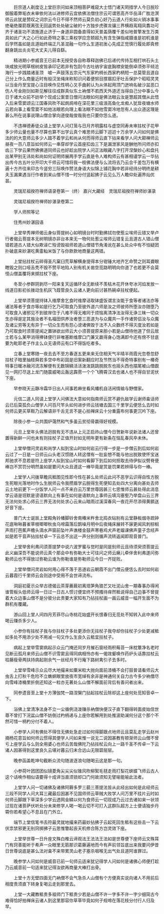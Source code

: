 <!-- { "loadSidebar": true } -->
　　巨宗道人剃度讫上堂巨宗问如来顶相菩萨难窥大士悟门诸天罔措学人今日脱珍御服着弊垢衣未审依何法以进修师云宜依佛法僧住宗云可谓恩高齐华岳泽广胜沧溟师云此犹是赞叹之词宗云今日不得不然师云莫负初心好乃云道人行处如火销冰事事绝毫绝厘箭既离弦无回返势处处破尘破的十方独步虎骤龙骧三界横趋鸾翔凤翥功可齐于诸圣功不浪施道止济于一身道非圆备直得如天普盖荫覆千差似地普擎发生万类具如此广大之心行如此奇特之事三乘权学应念顿超九有含生弹指咸摄谁是初机谁是后学然虽如是且道始终端正凡圣混融一句作么生道初发心先成正觉慎行履处即真修翻身跳出炎炎宅大丈夫儿得自繇。

　　精进期小参威音王已前本无授受各自称尊释迦佛已后递代传持互相打哄石头土块咸放光明草根树皮皆承印记若非有包刮今古吐纳宇宙底胸襟安能倒卓须弥平倾沧海行一步践踏诸圣顶　嘘一声鼓荡五宗元气东家杓柄长西家杓柄短一总莫管且道自己分上作么商量近时有般汉坐绳床称知识问着便努目撑眉扣牙吐舌保护个昭昭灵灵以当金丹至宝提心注目唤作见性明心叉手曲躬认为从体起用顶门迸响名破沙盆恶口伤人号金刚剑如斯见解往往成群真似东土衲僧不若西天外道还当得自己分中事么今日于诸大众前不妨举个现成公案昔日僧问法眼如何是佛法眼云汝是慧超其僧从此悟入后来雪窦颂云江国春风吹不起鹧鸪啼在深花里三级浪高鱼化龙痴人犹戽夜塘水师云若向事上看雪窦不如他法眼若向理上看法眼不如他雪窦冷地忽有人出众道这理是甚么所在说事说理山僧合掌向道俊哉俊哉我也只要你恁么道。

　　不违禅德寿徒众请上堂学人问灯笼与日月齐明露柱与虚空同寿未审拄杖子花甲多少师云量也量不尽算也算不出学云真个难思师云脚下迢迢十万余学人问如何是佛法的的大意师云多少人踏不着学云和尚从何而得师云直下拈来看学人问大颠禅师云昼夜一百八意旨如何师云一串穿却学云首座扣齿三下是漏泄家风是酬他所问师亦扣齿三下学云果然佛佛道同师云也好趁出院学人问正法眼藏八字打开涅槃妙心和盘托出某甲别无讳处和尚如何证明师展两手学云直是令人难构师云有甚相谩学云一华拈出传今古五叶分开印大千师云可惜将我一枝佛法便与么流将去乃云合千差包万有横遍十方齐往来印古今竖穷三际唤作赞法身语大似锦上铺花胸中若非经纬分明终是耕夫玉漏果遇当行作者到来山僧不惜一时分付竖起拂子云见么万人瞻仰处遍界灿优昙。

　　灵瑞尼祖揆符禅师语录卷第一（终）
嘉兴大藏经　灵瑞尼祖揆符禅师妙湛录


　　灵瑞尼祖揆符禅师妙湛录卷第二

　　学人师照等记

　　住秀州妙湛园语

　　上堂举秀禅师偈云身似菩提树心如明镜台时时勤拂拭勿使惹尘埃师云错又举卢行者偈云菩提本无树明镜亦非台本来无一物何处惹尘埃师云错复云且道古人错山僧错若道古人错大似欺诬亡殁谤毁祖师若道山僧错节角淆讹在甚么处众中有不怕疑团扑破底来妙湛吃黄齑籼米饭了与你款款地商量这两错。

　　上堂拈拄杖云碎得圣凡窠臼荒草解横身提得本分钳锤大地齐乞命赞之则耳聋眼瞎毁之则口哑舌秃不毁不赞平地陷人别有机关凿空觅路明明向你道了也若更不会莫怪山僧盖覆将来掷拄杖下座。

　　冬至小参群阴剥尽一阳来复天运循环全无断续不羡枯木花开休夸冰河焰发放一线道日影初长拨动生机灰飞葭管良久云诸人更向前讨甚热碗卓拄杖便起。

　　上堂举须菩提持钵入维摩舍乞食时维摩诘取钵盛饭谓言汝能于食等者诸法亦等诸法等者于食亦等如是行乞乃可取食乃至彼外道六师是汝之师彼师所堕汝亦随堕乃可取食入诸邪见不到彼岸住于八难不得无难同于烦恼离清净法汝得无诤三昧一切众生亦得是定其施汝者不名福田供养汝者堕三恶道为与众魔共一手作诸劳侣汝与众魔及诸尘劳等无有异于一切众生而有怨心谤诸佛毁于法不入众数终不得灭度汝若如是乃可取食时须菩提闻之置钵欲出师云大小须菩提原来胆小若是山僧待他道了但云居士若与么某甲消得捧钵便行非唯塞断维摩口门兼又嬴得身心饱满即今还有傍不甘底要为毗耶老子作主么众无语师云有口不得饭吃者多。

　　立春上堂寒随一夜去去不至方春逐五更来来无住相天气半晴半雨霞光忽卷忽舒拄杖子暗里抽枝舜若多空中布彩固是旧案新翻应时及节然当不得奇特事别有一椿奇特事日暖冰融河流冻解便有无数锦鳞活活泼泼跳跳脱脱东也摇头西也摆尾被山僧觑见一网打尽送上龙门随震威喝云轰这霹雳一个个飞腾霄汉去也诸人也不得自甘泥伏下座。

　　早参晓天云静冷霜华日出人间事若麻坐看风幡机自活闲情输与野僧家。

　　元信二道人同请上堂学人问佛法大意如何指南师云赏不避仇敌学云谢师畣话师云已后莫孤负山僧学人问百尺竿头如何进步师云钱塘去国三千里学云便恁么去时如何师云更买草鞋乃云解语非千舌无言不是心拍禅床云十分重露布何事更沉吟下座。

　　除夜小参一众共围炉蔼然和气多虽云贫彻骨嬴得好规模。

　　元旦上堂年头佛法迥脱有无不违从上元正启祚山僧今日贺新年说新法诸人还曾置得新鲜一问也未有则拄杖子正值开封如无明年更有新条在恼乱春风卒未休。

　　上堂举僧问灵岩和尚学人拟到宝山时如何岩云行得一步是一步僧云到后如何岩云过了一日是一日师云山头老汉惯随人转这僧有一肚妄想不能与他出脱致使怀宝迷邦驰求不息若是符上座学人拟到宝山时如何看脚下到后如何担取去待伊拟议劈脊便棒岂不赏罚分明然虽如是要问大众且道这一棒毕竟是赏是罚果若辨得与你一棒。

　　上堂学人问拨草瞻风秪图见性即今性在甚么处师云此问不恶学云识得自性方脱生死眼光落地时作么生脱师云令我攒眉学云脱得生死便知去处四大分离向甚处去师云土地前更下一分饭学人问一点不来白云万里世尊因甚三七思惟师云甚处得此消息学云语是诳默是谤语默向上有事在如何是语默向上事师云填沟塞壑乃举盘山云三界无法何处求心师云三界无法何处求心云来山暗雨过溪深春风一夜花开尽添得黄鹂送好音下座。

　　普门大士诞辰上堂殿角铃幡脚铃舍南椿米杵舍北捣衣砧别有云堂静板烟寺疏钟花底啾啾暮雀草根唧唧秋虫乌啼霜落后鹊噪月明中后夜绳床展转不寐更闻风刺棕榈声雨打芭蕉声檐头滴水声窗前坠叶声谯楼金鼓声寒巷鸡犬声老媪课佛声童子念经声如是若干音声拈拄杖卓一下云总不出这一声分别则循声流转返闻即观音普门。

　　上堂举舍利弗问须菩提梦中说六波罗蜜与觉时是同是别师云且待须臾须菩提云此义幽深吾不能说师云真个那会中有弥勒大士可往问之师云癞儿牵伴舍利弗遂问弥勒师云也不得放过弥勒云谁为弥勒谁是弥勒师云今日一齐捉败。

　　上堂举僧问灵岩如何用心得不落于恶道岩云朝霞不出门僧云便恁么去时如何岩云暮霞行千里师云会则途中受用不会世谛流布。

　　洞庭初夏示众举古德偈云茶芽蔍蓛初离焙笋角狼芒又吐泥山舍一期春事办得闲谁管板头低师云得一日过一日古人惯讨便宜终不预搔待痒然秪说得自己边事不曾提着大众边事山僧不是分彼分此贵要大家知有乃拈拄杖画一画云威音一幅开生面不为群机有覆藏。

　　游山回上堂人间四月芳菲尽山寺桃花始盛开长恨春归无觅处不知转入此中来师喝云赚杀多少人。

　　小参你有拄杖子我与你拄杖子多处更添你无拄杖子我夺却你拄杖子少处更减秪如多处不用添少处不用减一句又作么生良久云秪宜拄杖子。

　　病起上堂举雪窦病起示众云门掩还同岁月摧石窗经雨积莓苔一床枕簟净名老时见断云孤月来师云山僧不识雪窦且得同病相怜亦有一偈效颦唤作药炉头话靠拄杖云枯藤瘦骨两扶持病起刚余气一丝经月不行庵下路树禽引子去多时。

　　上堂举雪峰示众云尽大地撮来如粟米粒大抛向面前漆桶不会打鼓普请看师云大虫舌上打秋千危险不立蟭螟眼里放夜市宽绰有余非是神通何关自力古今多少衲僧尽向雪峰漆桶里折倒还知这一粒亦无著处么山僧不解面前背后有善问者出来。

　　同参遗音至上堂十方薄伽梵一路涅槃门拈起拄杖云除却这上座何处觅知音卓一下。

　　浴佛上堂清净法身不立一尘循例浇泼赚杀衲僧快便汉子直下翻得转面皮始信世尊不曾打下浣盆山僧不妨倒过杓柄递与上座你若解用到处推波助澜何分这个那个不然可惜一柄杓分付不着人。

　　小参学人问有佛处不得住无佛处急走过如何得脚跟点地师云且莫乱走学云赵州摘杨花意旨如何师云惯得其便学人问如来惟一说无二说因甚教有顿渐师云山僧不曾亏上座学云与么则全用婆心也师云苦哉佛陀乃拈拄杖云向上一路千圣不传卓一下云诸人因甚得到这里良久云堪对暮云归未合远山无限碧层层。

　　晚参函盖乾坤句截断众流句随波逐浪句随喝云这是那一句。

　　小参荷叶团团团似镜菱角尖尖尖似锥风吹柳絮毛毬走雨打梨花蛱蝶飞师云古人这个话唤作相似语要得十成谛当直须锁却口门何故须知无譬喻能喻此法者。

　　上堂学人问一切诸佛及诸佛阿耨多罗三藐三菩提法皆从此经出如何是此经师云三段不同学人问大耳三藏最后因甚不见国师师云草贼大败学人问万里不挂片云时如何师云脚跟下草深多少学云透网金鳞以何为食师云一切现成乃云过去诸如来一状领过现在诸菩萨伏听处分未来修学人喝一喝云切不可打入这群队超方上士便请独步丹霄你若希望心不息且在门外立。

　　端节上堂信笔书去符最灵就地撮来药最妙拈拂子云起死回生秪有这些击一下云伏祟禁邪更无别窍掷拂子云思惟瞥起丧天机修合陈方岂灵效下座。

　　上堂举世尊一日升座文殊白椎云谛观法王法法王法如是世尊便下座师云文殊耳门有窍善能听于希声一众眼里无筋那识葛藤遍地而今有声前领旨底出来我要问伊昔日世尊说底是甚么法对畣不来带累灵山老子塞杀咽喉无出气处且道阿谁罪过。

　　晚参学人问如何是威音已前一句师云适来犹记得学人问如何是诸佛心师便打趁乃云威音前一句适来犹记得汝欲再商量大棒打出骨。

　　上堂十方无壁四面无门衲僧不会气急杀人山僧有个方便真实说向诸人不用前后相度贵须直下转身复喝云走到那里去。

　　上堂一大藏教秪贵多祖师门下秪贵少若是山僧不许一字多不许一字少细简古今难得恰好拍禅床云诸人到这里那容你草草毕竟如何子规啼在落花枝分付行人归及早。

